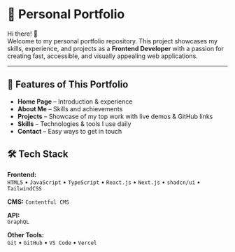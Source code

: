 # 🚀 Personal Portfolio

Hi there! 👋  
Welcome to my personal portfolio repository. This project showcases my skills, experience, and projects as a **Frontend Developer** with a passion for creating fast, accessible, and visually appealing web applications.

---

## 📌 Features of This Portfolio

- **Home Page** – Introduction & experience
- **About Me** – Skills and achievements
- **Projects** – Showcase of my top work with live demos & GitHub links
- **Skills** – Technologies & tools I use daily
- **Contact** – Easy ways to get in touch

## 🛠 Tech Stack

**Frontend:**  
`HTML5` • `JavaScript` • `TypeScript` • `React.js` • `Next.js` • `shadcn/ui` • `TailwindCSS`

**CMS:**
`Contentful CMS`

**API:**  
`GraphQL`

**Other Tools:**  
`Git` • `GitHub` • `VS Code` • `Vercel`
